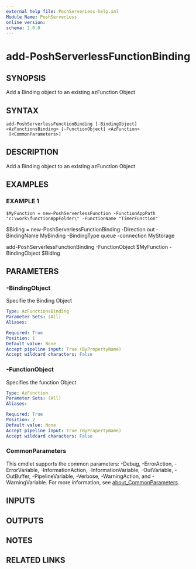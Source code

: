 ```yaml
---
external help file: PoshServerLess-help.xml
Module Name: PoshServerLess
online version:
schema: 2.0.0
---
```


# add-PoshServerlessFunctionBinding

## SYNOPSIS
Add a Binding object to an existing azFunction Object

## SYNTAX

```
add-PoshServerlessFunctionBinding [-BindingObject] <AzFunctionsBinding> [-FunctionObject] <AzFunction>
 [<CommonParameters>]
```

## DESCRIPTION
Add a Binding object to an existing azFunction Object

## EXAMPLES

### EXAMPLE 1
```
$MyFunction = new-PoshServerlessFunction -FunctionAppPath "c:\work\functionAppFolder\" -FunctionName "TimerFunction"
```

$Biding = new-PoshServerlessFunctionBinding -Direction out -BindingName MyBinding -BindingType queue -connection MyStorage

add-PoshServerlessFunctionBinding -FunctionObject $MyFunction -BindingObject $Biding

## PARAMETERS

### -BindingObject
Specifie the Binding Object

```yaml
Type: AzFunctionsBinding
Parameter Sets: (All)
Aliases:

Required: True
Position: 1
Default value: None
Accept pipeline input: True (ByPropertyName)
Accept wildcard characters: False
```

### -FunctionObject
Specifies the function Object

```yaml
Type: AzFunction
Parameter Sets: (All)
Aliases:

Required: True
Position: 2
Default value: None
Accept pipeline input: True (ByPropertyName)
Accept wildcard characters: False
```

### CommonParameters
This cmdlet supports the common parameters: -Debug, -ErrorAction, -ErrorVariable, -InformationAction, -InformationVariable, -OutVariable, -OutBuffer, -PipelineVariable, -Verbose, -WarningAction, and -WarningVariable. For more information, see [about_CommonParameters](http://go.microsoft.com/fwlink/?LinkID=113216).

## INPUTS

## OUTPUTS

## NOTES

## RELATED LINKS
